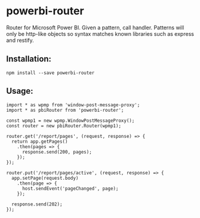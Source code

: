 # powerbi-router

Router for Microsoft Power BI. Given a pattern, call handler. Patterns will only be http-like objects so syntax matches known libraries such as express and restify.

## Installation:
```
npm install --save powerbi-router
```

## Usage:
```
import * as wpmp from 'window-post-message-proxy';
import * as pbiRouter from 'powerbi-router';

const wpmp1 = new wpmp.WindowPostMessageProxy();
const router = new pbiRouter.Router(wpmp1);

router.get('/report/pages', (request, response) => {
  return app.getPages()
    .then(pages => {
      response.send(200, pages);
    });
});

router.put('/report/pages/active', (request, response) => {
  app.setPage(request.body)
    .then(page => {
      host.sendEvent('pageChanged', page);
    });
    
  response.send(202);
});
```

